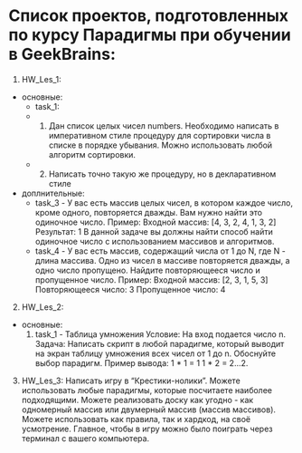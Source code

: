 # Список проектов, подготовленных по курсу Парадигмы при обучении в GeekBrains:
1. HW_Les_1:
- основные:
   - task_1: 
   - 1. Дан список целых чисел numbers. Необходимо написать в императивном стиле процедуру для
сортировки числа в списке в порядке убывания. Можно использовать любой алгоритм сортировки.
   - 2. Написать точно такую же процедуру, но в декларативном стиле
- доплнительные:
   - task_3 - У вас есть массив целых чисел, в котором каждое число, кроме одного, повторяется дважды. Вам нужно найти это одиночное число. Пример: Входной массив: [4, 3, 2, 4, 1, 3, 2] Результат: 1
   В данной задаче вы должны найти способ найти одиночное число с использованием массивов и алгоритмов.
    - task_4 - У вас есть массив, содержащий числа от 1 до N, где N - длина массива. Одно из чисел в массиве повторяется дважды, а одно число пропущено. Найдите повторяющееся число и пропущенное число. Пример: Входной массив: [2, 3, 1, 5, 3] Повторяющееся число: 3 Пропущенное число: 4

2. HW_Les_2:
- основные:
  1. task_1 - Таблица умножения
  Условие: На вход подается число n.
  Задача: Написать скрипт в любой парадигме, который выводит на экран таблицу умножения всех чисел от 1 до n. Обоснуйте выбор парадигм.
  Пример вывода: 
  1 * 1 = 1
  1 * 2 = 2...2. 
3. HW_Les_3:
   Написать игру в “Крестики-нолики”. Можете использовать
   любые парадигмы, которые посчитаете наиболее
   подходящими. Можете реализовать доску как угодно - как
   одномерный массив или двумерный массив (массив массивов).
   Можете использовать как правила, так и хардкод, на своё
   усмотрение. Главное, чтобы в игру можно было поиграть через
   терминал с вашего компьютера.
